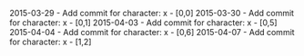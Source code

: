 2015-03-29 - Add commit for character: x - [0,0]
2015-03-30 - Add commit for character: x - [0,1]
2015-04-03 - Add commit for character: x - [0,5]
2015-04-04 - Add commit for character: x - [0,6]
2015-04-07 - Add commit for character: x - [1,2]
